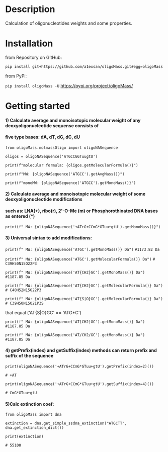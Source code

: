Description
===========

Calculation of oligonucleotides weights and some properties.

Installation
============

from Repository on GitHub:

`pip install git+https://github.com/a1exsan/oligoMass.git#egg=oligoMass`

from PyPi:

`pip install oligoMass -U`
https://pypi.org/project/oligoMass/

Getting started
===============

#### 1) Calculate average and monoisotopic molecular weight of any deoxyoligonucleotide sequense consists of 
#### five type bases: dA, dT, dG, dC, dU

`from oligoMass.molmassOligo import oligoNASequence`

`oligos = oligoNASequence('ATGCCGGTuugtU')`

`print(f"molecular formula: {oligos.getMolecularFormula()}")`

`print(f"MW: {oligoNASequence('ATGCC').getAvgMass()}")`

`print(f"monoMW: {oligoNASequence('ATGCC').getMonoMass()}")`

#### 2) Calculate average and monoisotopic molecular weight of some deoxyoligonucleotide modifications 
#### such as: LNA(+), ribo(r), 2'-O-Me (m) or Phosphorothioated DNA bases as entered (*)

`print(f" MW: {oligoNASequence('+ATrG+CCmG*GTuu+gtU').getMonoMass()}")`

#### 3) Universal sintax to add modifications:

`print(f" MW: {oligoNASequence('ATGC').getMonoMass()} Da")` `#1173.82 Da`

`print(f" MW: {oligoNASequence('ATGC').getMolecularFormula()} Da")` `# C39H50N15O22P3`

`print(f" MW: {oligoNASequence('AT{CH2}GC').getMonoMass()} Da")` `#1187.85 Da`

`print(f" MW: {oligoNASequence('AT{CH2}GC').getMolecularFormula()} Da")` `# C40H52N15O22P3`

`print(f" MW: {oligoNASequence('AT{S|O}GC').getMolecularFormula()} Da")` `# C39H50N15O21P3S`

that equal ('AT{S|O}GC' == 'ATG*C')

`print(f" MW: {oligoNASequence('AT[CH2]GC').getMonoMass()} Da")` `#1187.85 Da`

`print(f" MW: {oligoNASequence('AT/CH2/GC').getMonoMass()} Da")` `#1187.85 Da`

#### 4) getPrefix(index) and getSuffix(index) methods can return prefix and suffix of the sequence 

`print(oligoNASequence('+ATrG+CCmG*GTuu+gtU').getPrefix(index=2)())`

`# +AT`

`print(oligoNASequence('+ATrG+CCmG*GTuu+gtU').getSuffix(index=4)())`

`# CmG*GTuu+gtU`

#### 5)Calc extinction coef:

`from oligoMass import dna`

`extinction = dna.get_simple_ssdna_extinction("ATGCTT", dna.get_extinction_dict())`

`print(extinction)`

`# 55100`
